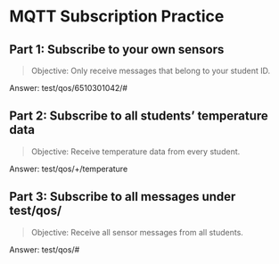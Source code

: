 # MQTT Subscription Practice


## Part 1: Subscribe to your own sensors

> Objective: Only receive messages that belong to your student ID.

Answer: test/qos/6510301042/#


## Part 2: Subscribe to all students’ temperature data

> Objective: Receive temperature data from every student.

Answer:  test/qos/+/temperature


## Part 3: Subscribe to all messages under test/qos/

> Objective: Receive all sensor messages from all students.

Answer:  test/qos/#